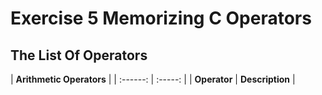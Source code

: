 # Exercise 5 Memorizing C Operators

## The List Of Operators

| **Arithmetic Operators** |
| :------: | :-----: |
| **Operator** | **Description** |

